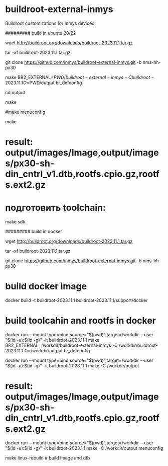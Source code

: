 # buildroot-external-inmys
Buildroot customizations for Inmys devices

######### build in ubuntu 20/22

wget http://buildroot.org/downloads/buildroot-2023.11.1.tar.gz

tar -xf buildroot-2023.11.1.tar.gz

git clone https://github.com/inmys/buildroot-external-inmys.git -b nms-hh-px30

make BR2_EXTERNAL=$PWD/buildroot-external-inmys -C buildroot-2023.11.1 O=$PWD/output br_defconfig

cd output

make

#make menuconfig

make

# result: output/images/Image,output/images/px30-sh-din_cntrl_v1.dtb,rootfs.cpio.gz,rootfs.ext2.gz

# подготовить toolchain:
make sdk


######### build in docker

wget http://buildroot.org/downloads/buildroot-2023.11.1.tar.gz

tar -xf buildroot-2023.11.1.tar.gz

git clone https://github.com/inmys/buildroot-external-inmys.git -b nms-hh-px30

# build docker image

docker build -t buildroot-2023.11.1 buildroot-2023.11.1/support/docker

# build toolcahin and rootfs in docker

docker run --mount type=bind,source="$(pwd)",target=/workdir --user "$(id -u):$(id -g)" -it buildroot-2023.11.1 make BR2_EXTERNAL=/workdir/buildroot-external-inmys -C /workdir/buildroot-2023.11.1 O=/workdir/output br_defconfig

docker run --mount type=bind,source="$(pwd)",target=/workdir --user "$(id -u):$(id -g)" -it buildroot-2023.11.1 make -C /workdir/output

# result: output/images/Image,output/images/px30-sh-din_cntrl_v1.dtb,rootfs.cpio.gz,rootfs.ext2.gz

docker run --mount type=bind,source="$(pwd)",target=/workdir --user "$(id -u):$(id -g)" -it buildroot-2023.1.1 make -C /workdir/output menuconfig

make linux-rebuild # build Image and dtb
#
